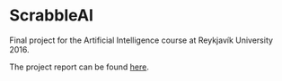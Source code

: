 # ScrabbleAI
Final project for the Artificial Intelligence course at Reykjavík University 2016.

The project report can be found [here](https://github.com/sindrikaldal/ScrabbleAI/blob/master/report.pdf).

